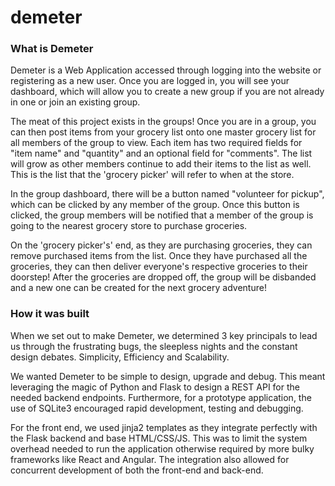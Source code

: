 # demeter

<h3>What is Demeter</h3>

Demeter is a Web Application accessed through logging into the website or registering as a new user. Once you are logged in, you will see your dashboard, which will allow you to create a new group if you are not already in one or join an existing group.

The meat of this project exists in the groups! Once you are in a group, you can then post items from your grocery list onto one master grocery list for all members of the group to view. Each item has two required fields for "item name" and "quantity" and an optional field for "comments". The list will grow as other members continue to add their items to the list as well. This is the list that the 'grocery picker' will refer to when at the store.

In the group dashboard, there will be a button named "volunteer for pickup", which can be clicked by any member of the group. Once this button is clicked, the group members will be notified that a member of the group is going to the nearest grocery store to purchase groceries.

On the 'grocery picker's' end, as they are purchasing groceries, they can remove purchased items from the list. Once they have purchased all the groceries, they can then deliver everyone's respective groceries to their doorstep! After the groceries are dropped off, the group will be disbanded and a new one can be created for the next grocery adventure!

<h3>How it was built</h3>

When we set out to make Demeter, we determined 3 key principals to lead us through the frustrating bugs, the sleepless nights and the constant design debates. Simplicity, Efficiency and Scalability.

We wanted Demeter to be simple to design, upgrade and debug. This meant leveraging the magic of Python and Flask to design a REST API for the needed backend endpoints. Furthermore, for a prototype application, the use of SQLite3 encouraged rapid development, testing and debugging.

For the front end, we used jinja2 templates as they integrate perfectly with the Flask backend and base HTML/CSS/JS. This was to limit the system overhead needed to run the application otherwise required by more bulky frameworks like React and Angular. The integration also allowed for concurrent development of both the front-end and back-end.
